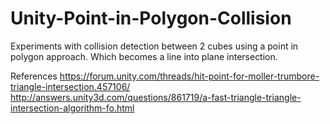# Unity-Point-in-Polygon-Collision
Experiments with collision detection between 2 cubes using a point in polygon approach.
Which becomes a line into plane intersection.



References
https://forum.unity.com/threads/hit-point-for-moller-trumbore-triangle-intersection.457106/
http://answers.unity3d.com/questions/861719/a-fast-triangle-triangle-intersection-algorithm-fo.html
